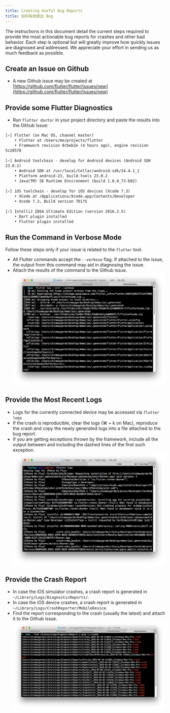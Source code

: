 ```yaml
---
title: Creating Useful Bug Reports
title: 如何有效提出 Bug
---
```


The instructions in this document detail the current steps required to provide the most
actionable bug reports for crashes and other bad behavior. Each step is optional but
will greatly improve how quickly issues are diagnosed and addressed. We appreciate your
effort in sending us as much feedback as possible.

## Create an Issue on Github

* A new Github issue may be created at
 [https://github.com/flutter/flutter/issues/new](https://github.com/flutter/flutter/issues/new)

## Provide some Flutter Diagnostics

* Run `flutter doctor` in your project directory and paste the results into the Github Issue:

```
[✓] Flutter (on Mac OS, channel master)
    • Flutter at /Users/me/projects/flutter
    • Framework revision 8cbeb2e (4 hours ago), engine revision 5c28578

[✓] Android toolchain - develop for Android devices (Android SDK 23.0.2)
    • Android SDK at /usr/local/Cellar/android-sdk/24.4.1_1
    • Platform android-23, build-tools 23.0.2
    • Java(TM) SE Runtime Environment (build 1.8.0_73-b02)

[✓] iOS toolchain - develop for iOS devices (Xcode 7.3)
    • XCode at /Applications/Xcode.app/Contents/Developer
    • Xcode 7.3, Build version 7D175

[✓] IntelliJ IDEA Ultimate Edition (version 2016.2.5)
    • Dart plugin installed
    • Flutter plugin installed
```

## Run the Command in Verbose Mode

Follow these steps only if your issue is related to the `flutter` tool.

* All Flutter commands accept the `--verbose` flag. If attached to the issue, the output from this command may aid in diagnosing the issue.
* Attach the results of the command to the Github issue.
![flutter verbose](/images/verbose_flag.png)

## Provide the Most Recent Logs

* Logs for the currently connected device may be accessed via `flutter logs`
* If the crash is reproducible, clear the logs (⌘ + k on Mac), reproduce the crash and copy the newly generated logs into a file attached to the bug report.
* If you are getting exceptions thrown by the framework, include all the output between and including the dashed lines of the first such exception.
![flutter logs](/images/logs.png)

## Provide the Crash Report

* In case the iOS simulator crashes, a crash report is generated in `~/Library/Logs/DiagnosticReports/`.
* In case the iOS device crashes, a crash report is generated in `~/Library/Logs/CrashReporter/MobileDevice`.
* Find the report corresponding to the crash (usually the latest) and attach it to the Github issue.
![crash report](/images/crash_reports.png)
